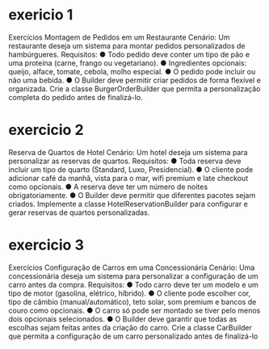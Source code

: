 # exericio 1

Exercícios
Montagem de Pedidos em um Restaurante
Cenário:
Um restaurante deseja um sistema para montar pedidos personalizados de hambúrgueres.
Requisitos:
● Todo pedido deve conter um tipo de pão e uma proteína (carne, frango ou vegetariano).
● Ingredientes opcionais: queijo, alface, tomate, cebola, molho especial.
● O pedido pode incluir ou não uma bebida.
● O Builder deve permitir criar pedidos de forma flexível e organizada.
Crie a classe BurgerOrderBuilder que permita a personalização completa do pedido antes de finalizá-lo.

# exercicio 2

Reserva de Quartos de Hotel
Cenário:
Um hotel deseja um sistema para personalizar as reservas de quartos.
Requisitos:
● Toda reserva deve incluir um tipo de quarto (Standard, Luxo, Presidencial).
● O cliente pode adicionar café da manhã, vista para o mar, wifi premium e late checkout como
opcionais.
● A reserva deve ter um número de noites obrigatoriamente.
● O Builder deve permitir que diferentes pacotes sejam criados.
Implemente a classe HotelReservationBuilder para configurar e gerar reservas de quartos personalizadas.

# exercicio 3

Exercícios
Configuração de Carros em uma Concessionária
Cenário:
Uma concessionária deseja um sistema para personalizar a configuração de um carro antes da compra.
Requisitos:
● Todo carro deve ter um modelo e um tipo de motor (gasolina, elétrico, híbrido).
● O cliente pode escolher cor, tipo de câmbio (manual/automático), teto solar, som premium e bancos
de couro como opcionais.
● O carro só pode ser montado se tiver pelo menos dois opcionais selecionados.
● O Builder deve garantir que todas as escolhas sejam feitas antes da criação do carro.
Crie a classe CarBuilder que permita a configuração de um carro personalizado antes de finalizá-lo

